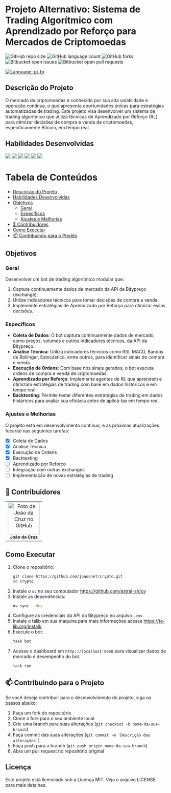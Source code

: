 # Projeto Alternativo: Sistema de Trading Algorítmico com Aprendizado por Reforço para Mercados de Criptomoedas

![GitHub repo size](https://img.shields.io/github/repo-size/joaosnet/crypto?style=for-the-badge)
![GitHub language count](https://img.shields.io/github/languages/count/joaosnet/crypto?style=for-the-badge)
![GitHub forks](https://img.shields.io/github/forks/joaosnet/crypto?style=for-the-badge)
![Bitbucket open issues](https://img.shields.io/bitbucket/issues/joaosnet/crypto?style=for-the-badge)
![Bitbucket open pull requests](https://img.shields.io/bitbucket/pr-raw/joaosnet/crypto?style=for-the-badge)

[![Language: pt-br](https://img.shields.io/badge/lang-en-yellow.svg?style=for-the-badge)](https://github.com/joaosnet/crypto/blob/master/README.md)

## Descrição do Projeto

O mercado de criptomoedas é conhecido por sua alta volatilidade e operação contínua, o que apresenta oportunidades únicas para estratégias automatizadas de trading. Este projeto visa desenvolver um sistema de trading algorítmico que utiliza técnicas de Aprendizado por Reforço (RL) para otimizar decisões de compra e venda de criptomoedas, especificamente Bitcoin, em tempo real.

## Habilidades Desenvolvidas
<img src="https://img.shields.io/badge/Python-3776AB?style=for-the-badge&logo=python&logoColor=white" /> <img src="https://img.shields.io/badge/Pandas-150458?style=for-the-badge&logo=pandas&logoColor=white" /> <img src="https://img.shields.io/badge/TA--Lib-3776AB?style=for-the-badge&logo=python&logoColor=white" /> <img src="https://img.shields.io/badge/OpenAI_Gym-232F3E?style=for-the-badge&logo=openai&logoColor=white" /> <img src="https://img.shields.io/badge/Stable_Baselines3-232F3E?style=for-the-badge&logo=openai&logoColor=white" /> <img src="https://img.shields.io/badge/Dash-232F3E?style=for-the-badge&logo=dash&logoColor=white" />

# Tabela de Conteúdos

* [Descrição do Projeto](#descrição-do-projeto)
* [Habilidades Desenvolvidas](#habilidades-desenvolvidas)
* [Objetivos](#objetivos)
    * [Geral](#geral)
    * [Específicos](#específicos)
    * [Ajustes e Melhorias](#ajustes-e-melhorias)
* [🤝 Contribuidores](#-contribuidores)
* [Como Executar](#como-executar)
* [📫 Contribuindo para o Projeto](#-contribuindo-para-o-projeto)

## Objetivos

### Geral

Desenvolver um bot de trading algorítmico modular que:
1. Capture continuamente dados de mercado da API da Bitypreço (exchange).
2. Utilize indicadores técnicos para tomar decisões de compra e venda.
3. Implemente estratégias de Aprendizado por Reforço para otimizar essas decisões.

### Específicos

- **Coleta de Dados**: O bot captura continuamente dados de mercado, como preços, volumes e outros indicadores técnicos, da API da Bitypreço.
- **Análise Técnica**: Utiliza indicadores técnicos como RSI, MACD, Bandas de Bollinger, Estocástico, entre outros, para identificar sinais de compra e venda.
- **Execução de Ordens**: Com base nos sinais gerados, o bot executa ordens de compra e venda de criptomoedas.
- **Aprendizado por Reforço**: Implementa agentes de RL que aprendem e otimizam estratégias de trading com base em dados históricos e em tempo real.
- **Backtesting**: Permite testar diferentes estratégias de trading em dados históricos para avaliar sua eficácia antes de aplicá-las em tempo real.

### Ajustes e Melhorias

O projeto está em desenvolvimento contínuo, e as próximas atualizações focarão nas seguintes tarefas:

- [x] Coleta de Dados
- [x] Análise Técnica
- [x] Execução de Ordens
- [x] Backtesting
- [ ] Aprendizado por Reforço
- [ ] Integração com outras exchanges
- [ ] Implementação de novas estratégias de trading

## 🤝 Contribuidores

<table>
    <tr>
        <td align="center">
            <a href="https://www.instagram.com/jaonativi/" title="Desenvolvedor Principal">
                <img src="https://avatars.githubusercontent.com/u/87316339?v=4" width="100px;" alt="Foto de João da Cruz no GitHub"/><br>
                <sub>
                    <b>João da Cruz</b>
                </sub>
            </a>
        </td>
    </tr>
</table>

## Como Executar

1. Clone o repositório:
   ```sh
   git clone https://github.com/joaosnet/crypto.git
   cd crypto
   ```
2. Instale o `uv` no seu computador https://github.com/astral-sh/uv
3. Instale as dependências:
   ```sh
   uv sync --dev
   ```
4. Configure as credenciais da API da Bitypreço no arquivo `.env`.
5. Instale o talib em sua máquina para mais informações acesse https://ta-lib.org/install/
6. Execute o bot:
   ```sh
   task bot
   ```
7. Acesse o dashboard em `http://localhost:8050` para visualizar dados de mercado e desempenho do bot.
    ```sh
    task run
    ```

## 📫 Contribuindo para o Projeto

Se você deseja contribuir para o desenvolvimento do projeto, siga os passos abaixo:

1. Faça um fork do repositório
2. Clone o fork para o seu ambiente local
3. Crie uma branch para suas alterações (`git checkout -b nome-da-sua-branch`)
4. Faça commit das suas alterações (`git commit -m 'Descrição das alterações'`)
5. Faça push para a branch (`git push origin nome-da-sua-branch`)
6. Abra um pull request no repositório original

## Licença

Este projeto está licenciado sob a Licença MIT. Veja o arquivo LICENSE para mais detalhes.
